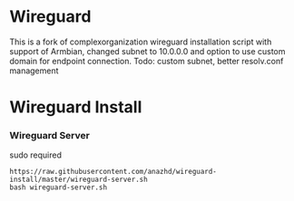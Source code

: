 # Wireguard
This is a fork of complexorganization wireguard installation script with support of Armbian, changed subnet to 10.0.0.0 and option to use custom domain for endpoint connection. Todo: custom subnet, better resolv.conf management
# Wireguard Install

### Wireguard Server
sudo required
```
https://raw.githubusercontent.com/anazhd/wireguard-install/master/wireguard-server.sh
bash wireguard-server.sh
```
